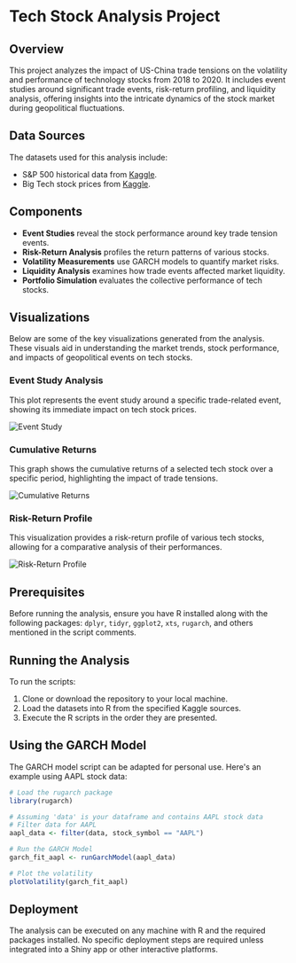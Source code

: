 # Tech Stock Analysis Project

## Overview

This project analyzes the impact of US-China trade tensions on the volatility and performance of technology stocks from 2018 to 2020. It includes event studies around significant trade events, risk-return profiling, and liquidity analysis, offering insights into the intricate dynamics of the stock market during geopolitical fluctuations.

## Data Sources

The datasets used for this analysis include:

- S&P 500 historical data from [Kaggle](https://www.kaggle.com/datasets/henryhan117/sp-500-historical-data).
- Big Tech stock prices from [Kaggle](https://www.kaggle.com/datasets/evangower/big-tech-stock-prices).

## Components

- **Event Studies** reveal the stock performance around key trade tension events.
- **Risk-Return Analysis** profiles the return patterns of various stocks.
- **Volatility Measurements** use GARCH models to quantify market risks.
- **Liquidity Analysis** examines how trade events affected market liquidity.
- **Portfolio Simulation** evaluates the collective performance of tech stocks.

## Visualizations

Below are some of the key visualizations generated from the analysis. These visuals aid in understanding the market trends, stock performance, and impacts of geopolitical events on tech stocks.

### Event Study Analysis

This plot represents the event study around a specific trade-related event, showing its immediate impact on tech stock prices.

![Event Study](/path/to/event_study_Tariffs_on_$34B_Chinese_Goods.png)

### Cumulative Returns

This graph shows the cumulative returns of a selected tech stock over a specific period, highlighting the impact of trade tensions.

![Cumulative Returns](/path/to/AAPL_Cumulative_Returns_With_Trade_Tension_Period.png)

### Risk-Return Profile

This visualization provides a risk-return profile of various tech stocks, allowing for a comparative analysis of their performances.

![Risk-Return Profile](/path/to/Risk-Return_Profile_for_Stocks.png)

## Prerequisites

Before running the analysis, ensure you have R installed along with the following packages: `dplyr`, `tidyr`, `ggplot2`, `xts`, `rugarch`, and others mentioned in the script comments.

## Running the Analysis

To run the scripts:

1. Clone or download the repository to your local machine.
2. Load the datasets into R from the specified Kaggle sources.
3. Execute the R scripts in the order they are presented.

## Using the GARCH Model

The GARCH model script can be adapted for personal use. Here's an example using AAPL stock data:

```R
# Load the rugarch package
library(rugarch)

# Assuming 'data' is your dataframe and contains AAPL stock data
# Filter data for AAPL
aapl_data <- filter(data, stock_symbol == "AAPL")

# Run the GARCH Model
garch_fit_aapl <- runGarchModel(aapl_data)

# Plot the volatility
plotVolatility(garch_fit_aapl)
```

## Deployment

The analysis can be executed on any machine with R and the required packages installed. No specific deployment steps are required unless integrated into a Shiny app or other interactive platforms.
